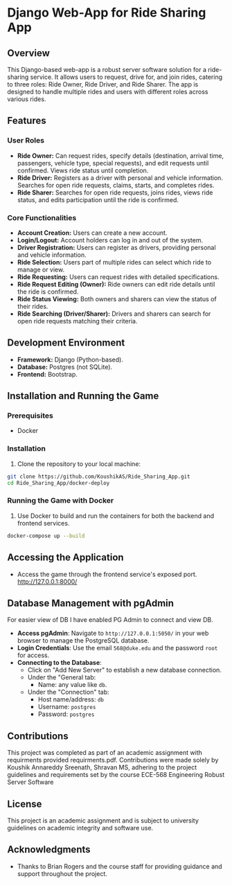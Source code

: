 # Django Web-App for Ride Sharing App

## Overview

This Django-based web-app is a robust server software solution for a ride-sharing service. It allows users to request, drive for, and join rides, catering to three roles: Ride Owner, Ride Driver, and Ride Sharer. The app is designed to handle multiple rides and users with different roles across various rides.

## Features

### User Roles
- **Ride Owner:** Can request rides, specify details (destination, arrival time, passengers, vehicle type, special requests), and edit requests until confirmed. Views ride status until completion.
- **Ride Driver:** Registers as a driver with personal and vehicle information. Searches for open ride requests, claims, starts, and completes rides.
- **Ride Sharer:** Searches for open ride requests, joins rides, views ride status, and edits participation until the ride is confirmed.

### Core Functionalities
- **Account Creation:** Users can create a new account.
- **Login/Logout:** Account holders can log in and out of the system.
- **Driver Registration:** Users can register as drivers, providing personal and vehicle information.
- **Ride Selection:** Users part of multiple rides can select which ride to manage or view.
- **Ride Requesting:** Users can request rides with detailed specifications.
- **Ride Request Editing (Owner):** Ride owners can edit ride details until the ride is confirmed.
- **Ride Status Viewing:** Both owners and sharers can view the status of their rides.
- **Ride Searching (Driver/Sharer):** Drivers and sharers can search for open ride requests matching their criteria.

## Development Environment

- **Framework:** Django (Python-based).
- **Database:** Postgres (not SQLite).
- **Frontend:** Bootstrap.

## Installation and Running the Game

### Prerequisites
- Docker
  
### Installation
1. Clone the repository to your local machine:

```sh
git clone https://github.com/KoushikAS/Ride_Sharing_App.git
cd Ride_Sharing_App/docker-deploy
```

### Running the Game with Docker
1. Use Docker to build and run the containers for both the backend and frontend services.

```sh
docker-compose up --build
```
   
## Accessing the Application

- Access the game through the frontend service's exposed port. http://127.0.0.1:8000/

## Database Management with pgAdmin

For easier view of DB I have enabled PG Admin to connect and view DB.

- **Access pgAdmin**: Navigate to `http://127.0.0.1:5050/` in your web browser to manage the PostgreSQL database.
- **Login Credentials**: Use the email `568@duke.edu` and the password `root` for access.
- **Connecting to the Database**:
  - Click on "Add New Server" to establish a new database connection.
  - Under the "General tab:
    - Name: any value like `db`.
  - Under the "Connection" tab:
    - Host name/address: `db`
    - Username: `postgres`
    - Password: `postgres`


## Contributions

This project was completed as part of an academic assignment with requirments provided requirments.pdf. Contributions were made solely by Koushik Annareddy Sreenath, Shravan MS, adhering to the project guidelines and requirements set by the course ECE-568 Engineering Robust Server Software 

## License

This project is an academic assignment and is subject to university guidelines on academic integrity and software use.

## Acknowledgments

- Thanks to Brian Rogers and the course staff for providing guidance and support throughout the project.
